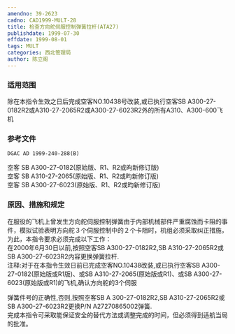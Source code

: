 ```yaml
---
amendno: 39-2623  
cadno: CAD1999-MULT-28  
title: 检查方向舵伺服控制弹簧拉杆(ATA27)  
publishdate: 1999-07-30  
effdate: 1999-08-01  
tags: MULT  
categories: 西北管理局  
author: 陈立阁  
---
```

  
### 适用范围  
除在本指令生效之日后完成空客NO.10438号改装,或已执行空客SB A300-27-0182R2或A310-27-2065R2或A300-27-6023R2外的所有A310、A300-600飞机  
  
<!--more-->  
### 参考文件  
    DGAC AD 1999-240-288(B)  
空客 SB A300-27-0182(原始版、R1、R2或昀新修订版)  
空客 SB A310-27-2065(原始版、R1、R2或昀新修订版)  
空客 SB A300-27-6023(原始版、R1、R2或昀新修订版)  
  
### 原因、措施和规定  
在服役的飞机上曾发生方向舵伺服控制弹簧由于内部机械部件严重腐蚀而卡阻的事件，模拟试验表明方向舵３个伺服控制中的２个卡阻时，机组必须采取纠正措施，为此，本指令要求必须完成以下工作：  
 在2000年6月30日以前,按照空客SB A300-27-0182R2,SB A310-27-2065R2或SB A300-27-6023R2内容更换弹簧拉杆.  
    注释:对于在本指令生效日前已完成空客NO.10438改装,或已执行空客SB A300-27-0182(原始版或R1版)、或SB A310-27-2065(原始版或R1)、或SB A300-27-6023(原始版或R1)的飞机,确认方向舵的3个伺服  
      
弹簧件号的正确性,否则,按照空客SB A 300-27-0182R2,SB A310-27-2065R2或 SB A300-27-6023R2更换P/N A27270865002弹簧.     
    完成本指令可采取能保证安全的替代方法或调整完成的时间，但必须得到适航当局的批准。  
